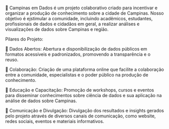 🎲 Campinas em Dados é um projeto colaborativo criado para incentivar e organizar a produção de conhecimento sobre a cidade de Campinas. Nosso objetivo é ejstimular a comunidade, incluindo acadêmicos, estudantes, profissionais de dados e cidadãos em geral, a realizar análises e visualizações de dados sobre Campinas e região.

Pilares do Projeto:

🔸 Dados Abertos: Abertura e disponibilização de dados públicos em formatos acessíveis e padronizados, promovendo a transparência e o reuso.

🔸 Colaboração: Criação de uma plataforma online que facilite a colaboração entre a comunidade, especialistas e o poder público na produção de conhecimento.

🔸 Educação e Capacitação: Promoção de workshops, cursos e eventos para disseminar conhecimentos sobre ciência de dados e sua aplicação na análise de dados sobre Campinas.

🔸 Comunicação e Divulgação: Divulgação dos resultados e insights gerados pelo projeto através de diversos canais de comunicação, como website, redes sociais, eventos e materiais informativos.




